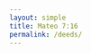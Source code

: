 ```yaml
---
layout: simple
title: Mateo 7:16
permalink: /deeds/
---
```


<script type="module" crossorigin src="{{ site.baseurl }}{% link assets/deeds-screen/index.js %}"></script>
<link rel="stylesheet" crossorigin href="{{ site.baseurl }}{% link assets/deeds-screen/index.css %}">
<div id="root-deeds-screen"></div>

